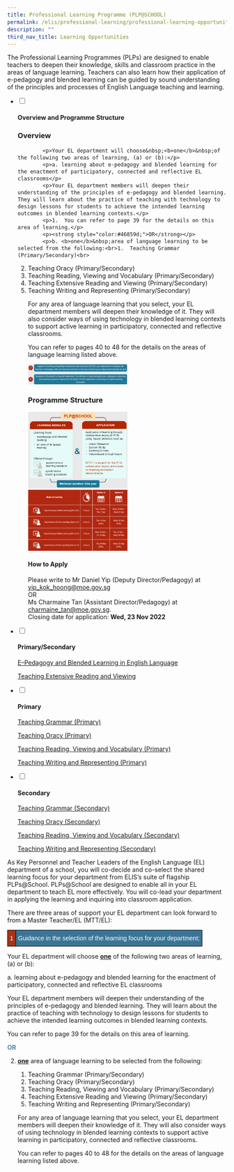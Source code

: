 ```yaml
---
title: Professional Learning Programme (PLP@SCHOOL)
permalink: /elis/professional-learning/professional-learning-opportunities/professional-learning-programme/
description: ""
third_nav_title: Learning Opportunities
---
```

The Professional Learning Programmes (PLPs) are designed to enable teachers to deepen their knowledge, skills and classroom practice in the areas of language learning. Teachers can also learn how their application of e-pedagogy and blended learning can be guided by sound understanding of the principles and processes of English Language teaching and learning.

<ul class="jekyllcodex_accordion">
  <li>
    <input type="checkbox" id="accordion1">
    <label for="accordion1"><h4>Overview and Programme Structure</h4></label>
    <div>
			<h3>Overview</h3>
			
			<p>Your EL department will choose&nbsp;<b>one</b>&nbsp;of the following two areas of learning, (a) or (b):</p>
			<p>a. learning about e-pedagogy and blended learning for the enactment of participatory, connected and reflective EL classrooms</p>
			<p>Your EL department members will deepen their understanding of the principles of e-pedagogy and blended learning. They will learn about the practice of teaching with technology to design lessons for students to achieve the intended learning outcomes in blended learning contexts.</p>
			<p>1.  You can refer to page 39 for the details on this area of learning.</p>
			<p><strong style="color:#46859d;">OR</strong></p>
			<p>b. <b>one</b>&nbsp;area of language learning to be selected from the following:<br>1.  Teaching Grammar (Primary/Secondary)<br>
2.  Teaching Oracy (Primary/Secondary)<br>
3.  Teaching Reading, Viewing and Vocabulary (Primary/Secondary)<br>
4.  Teaching Extensive Reading and Viewing (Primary/Secondary)<br>
5.  Teaching Writing and Representing (Primary/Secondary)<br>
				</p><p>For any area of language learning that you select, your EL department members will deepen their knowledge of it. They will also consider ways of using technology in blended learning contexts to support active learning in participatory, connected and reflective classrooms.</p>
			<p>You can refer to pages 40 to 48 for the details on the areas of language learning listed above.</p>
			<img src="/images/PLP2.png" style="width:50%">
			<h3>Programme Structure</h3>
			<img src="/images/whatsapp-image-2022-12-10-at-19-29-3417f3bce440e34eb0a61e9d4f1bb6dc33.jpg" style="width:50%"><br>
			<img src="/images/course%20structure%2027.png" style="width:50%">
			<h4>How to Apply</h4>
			<p>Please write to Mr Daniel Yip (Deputy Director/Pedagogy) at  <br>
yip_kok_hoong@moe.gov.sg <br>
OR  <br>
Ms Charmaine Tan (Assistant Director/Pedagogy) at  
charmaine_tan@moe.gov.sg.  <br>
				Closing date for application:&nbsp;<b>Wed, 23 Nov 2022</b></p>
    </div>
	</li>  
	<li>
    <input type="checkbox" id="accordion2">
    <label for="accordion2"><h4>Primary/Secondary</h4></label>
    <div>
			<p><a href="https://staging.d1wti0p44mqune.amplifyapp.com/elis/professional-learning/professional-learning-opportunities/e-pedagogy-and-blended-learning/">E–Pedagogy and Blended Learning in English Language</a></p>
			<p><a href="https://staging.d1wti0p44mqune.amplifyapp.com/elis/professional-learning/professional-learning-opportunities/teaching-extensive-reading-viewing/">Teaching Extensive Reading and Viewing</a></p>
    </div>
	</li>  
	<li>
    <input type="checkbox" id="accordion3">
    <label for="accordion3"><h4>Primary</h4></label>
    <div>
			<p><a href="https://staging.d1wti0p44mqune.amplifyapp.com/elis/professional-learning/professional-learning-opportunities/teaching-grammar/">Teaching Grammar (Primary)</a></p>
			<p><a href="https://staging.d1wti0p44mqune.amplifyapp.com/elis/professional-learning/professional-learning-opportunities/teaching-oracy/">Teaching Oracy (Primary)</a></p>
			<p><a href="https://staging.d1wti0p44mqune.amplifyapp.com/elis/professional-learning/professional-learning-opportunities/teaching-reading-viewing-vocabulary/">Teaching Reading, Viewing and Vocabulary (Primary)</a></p>
			<p><a href="https://staging.d1wti0p44mqune.amplifyapp.com/elis/professional-learning/professional-learning-opportunities/teaching-writing-and-representing/">Teaching Writing and Representing (Primary)</a></p>
    </div>
	</li> 
	<li>
    <input type="checkbox" id="accordion4">
    <label for="accordion4"><h4>Secondary</h4></label>
    <div>
      <p><a href="https://staging.d1wti0p44mqune.amplifyapp.com/elis/professional-learning/professional-learning-opportunities/secondary/teaching-grammar/">Teaching Grammar (Secondary)</a></p>
			<p><a href="https://staging.d1wti0p44mqune.amplifyapp.com/elis/professional-learning/professional-learning-opportunities/secondary/teaching-oracy/">Teaching Oracy (Secondary)</a></p>
			<p><a href="https://staging.d1wti0p44mqune.amplifyapp.com/elis/professional-learning/professional-learning-opportunities/secondary/reading-viewing-vocabulary/">Teaching Reading, Viewing and Vocabulary (Secondary)</a></p>
			<p><a href="https://staging.d1wti0p44mqune.amplifyapp.com/elis/professional-learning/professional-learning-opportunities/secondary/teach-writing-representing/">Teaching Writing and Representing (Secondary)</a></p>
    </div>
	</li>  
</ul>

<p>As Key Personnel and Teacher Leaders of the English Language (EL) department of a school, you will co-decide and co-select the shared learning focus for your department from ELIS’s suite of flagship PLPs@School. PLPs@School are designed to enable all in your EL department to teach EL more effectively. You will co-lead your department in applying the learning and inquiring into classroom application.</p>
			<p>There are three areas of support your EL department can look forward to from a Master Teacher/EL (MTT/EL):</p>
			<style type="text/css">
.tg  {border-collapse:collapse;border-spacing:0;}
.tg td{border-color:black;border-style:solid;border-width:1px;font-family:Arial, sans-serif;font-size:14px;
  overflow:hidden;padding:10px 5px;word-break:normal;}
.tg th{border-color:black;border-style:solid;border-width:1px;font-family:Arial, sans-serif;font-size:14px;
  font-weight:normal;overflow:hidden;padding:10px 5px;word-break:normal;}
.tg .tg-k35i{background-color:#a43318;color:#ffffff;text-align:left;vertical-align:top}
.tg .tg-03jt{background-color:#3a7596;color:#ffffff;text-align:left;vertical-align:top}
</style>
<table class="tg">
<thead>
  <tr>
    <td class="tg-k35i">1</td>
    <td class="tg-03jt">Guidance in the selection of the learning focus for your department;</td>
  </tr>
</thead>
</table>

Your EL department will choose&nbsp;**<u>one</u>**&nbsp;of the following two areas of learning, (a) or (b):

a.  learning about e-pedagogy and blended learning for the enactment of participatory, connected and reflective EL classrooms  
      
Your EL department members will deepen their understanding of the principles of e-pedagogy and blended learning. They will learn about the practice of teaching with technology to design lessons for students to achieve the intended learning outcomes in blended learning contexts.  
      
You can refer to page 39 for the details on this area of learning.

<strong style="color:#46859d;">OR</strong>

2.  **<u>one</u>**&nbsp;area of language learning to be selected from the following:
    
	1.  Teaching Grammar (Primary/Secondary)
    2.  Teaching Oracy (Primary/Secondary)
    3.  Teaching Reading, Viewing and Vocabulary (Primary/Secondary)
    4.  Teaching Extensive Reading and Viewing (Primary/Secondary)
    5.  Teaching Writing and Representing (Primary/Secondary)
    
    For any area of language learning that you select, your EL department members will deepen their knowledge of it. They will also consider ways of using technology in blended learning contexts to support active learning in participatory, connected and reflective classrooms.  
      
    You can refer to pages 40 to 48 for the details on the areas of language learning listed above.